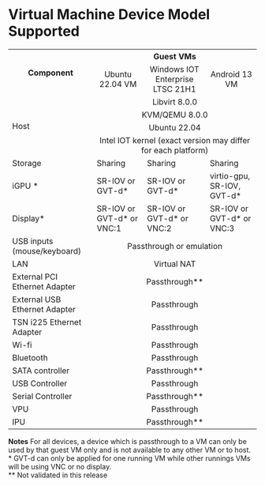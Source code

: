# Virtual Machine Device Model Supported

<table>
    <tr><th rowspan="2">Component</th><th colspan="4">Guest VMs</th></tr>
    <tr><td align="center">Ubuntu 22.04 VM</td><td align="center">Windows IOT Enterprise LTSC 21H1</td><td align="center">Android 13 VM</td></tr>
    <tr><td rowspan="4"> Host </td><td colspan="3" align="center">Libvirt 8.0.0</td></tr>
    <tr><td class="centre" colspan="3" align="center">KVM/QEMU 8.0.0</td></tr>
    <tr><td colspan="3" align="center">Ubuntu 22.04</td></tr>
    <tr><td colspan="3" align="center">Intel IOT kernel (exact version may differ for each platform)</td></tr>
    <tr><td>Storage</td><td>Sharing</td><td>Sharing</td><td>Sharing</td></tr>
    <tr><td>iGPU *</td><td>SR-IOV or GVT-d*</td><td>SR-IOV or GVT-d*</td><td>virtio-gpu, SR-IOV, GVT-d*</td></tr>
    <tr><td>Display*</td><td>SR-IOV or GVT-d* or VNC:1</td><td>SR-IOV or GVT-d* or VNC:2</td><td>SR-IOV or GVT-d* or VNC:3</td></tr>
    <tr><td>USB inputs (mouse/keyboard)</td><td colspan="3" align="center">Passthrough or emulation</td></td></tr>
    <tr><td>LAN</td><td colspan="3" align="center">Virtual NAT</td></tr>
    <tr><td>External PCI Ethernet Adapter</td><td colspan="3" align="center">Passthrough**</td></tr>
    <tr><td>External USB Ethernet Adapter</td><td colspan="3" align="center">Passthrough</td></tr>
    <tr><td>TSN i225 Ethernet Adapter</td><td colspan="3" align="center">Passthrough</td></tr>
    <tr><td>Wi-fi</td><td colspan="3" align="center">Passthrough</td></tr>
    <tr><td>Bluetooth</td><td colspan="3" align="center">Passthrough</td></tr>
    <tr><td>SATA controller</td><td colspan="3" align="center">Passthrough**</td></tr>
    <tr><td>USB Controller</td><td colspan="3" align="center">Passthrough</td></tr>
    <tr><td>Serial Controller</td><td colspan="3" align="center">Passthrough**</td></tr>
    <tr><td>VPU</td><td colspan="3" align="center">Passthrough</td></tr>
    <tr><td>IPU</td><td colspan="3" align="center">Passthrough**</td></tr>
</table>

**Notes**
For all devices, a device which is passthrough to a VM can only be used by that guest VM only and is not available to any other VM or to host.
</br>\* GVT-d can only be applied for one running VM while other runnings VMs will be using VNC or no display.
</br>\*\* Not validated in this release
